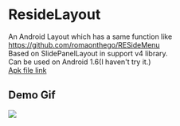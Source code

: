 ResideLayout
============

An Android Layout which has a same function like https://github.com/romaonthego/RESideMenu  
Based on SlidePanelLayout in support v4 library.  
Can be used on Android 1.6(I haven't try it.)  
[Apk file link](https://github.com/kyze8439690/ResideLayout/blob/master/demo.apk?raw=true)

Demo Gif
----------
![](https://raw.githubusercontent.com/kyze8439690/ResideLayout/master/demo.gif)


